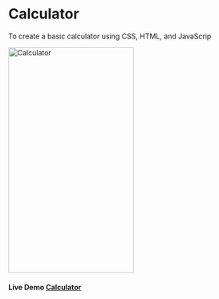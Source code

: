 # Calculator
To create a basic calculator using CSS, HTML, and JavaScrip

<img src="https://github.com/sudhanshu1313/Calculator/blob/main/calculator.png" alt="Calculator" width="250" height="450px">


<h4>Live Demo <a href="https://sudhanshu1313.github.io/Calculator/">Calculator</a> </h4>

